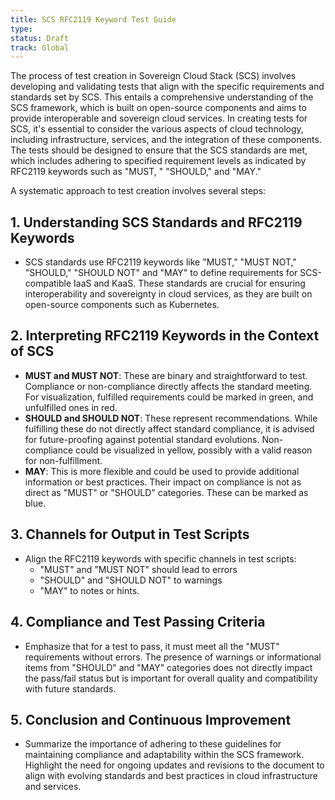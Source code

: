 ```yaml
---
title: SCS RFC2119 Keyword Test Guide
type:
status: Draft
track: Global
---
```

The process of test creation in Sovereign Cloud Stack (SCS) involves developing and
validating tests that align with the specific requirements and standards set by SCS.
This entails a comprehensive understanding of the SCS framework, which is built on
open-source components and aims to provide interoperable and sovereign cloud services.
In creating tests for SCS, it's essential to consider the various aspects of cloud
technology, including infrastructure, services, and the integration of these components. 
The tests should be designed to ensure that the SCS standards are met, which includes
adhering to specified requirement levels as indicated by RFC2119 keywords such as "MUST,
" "SHOULD," and "MAY."

A systematic approach to test creation involves several steps:
## 1. Understanding SCS Standards and RFC2119 Keywords

* SCS standards use RFC2119 keywords like "MUST," "MUST NOT," "SHOULD," "SHOULD NOT" and 
"MAY" to define requirements for SCS-compatible IaaS and KaaS. These
standards are crucial for ensuring interoperability and sovereignty in cloud services,
as they are built on open-source components such as Kubernetes.

## 2. Interpreting RFC2119 Keywords in the Context of SCS

* **MUST and MUST NOT**: These are binary and straightforward to test. Compliance or
non-compliance directly affects the standard meeting. For visualization, fulfilled
requirements could be marked in green, and unfulfilled ones in red.
* **SHOULD and SHOULD NOT**: These represent recommendations. While fulfilling these do
not directly affect standard compliance, it is advised for future-proofing against
potential standard evolutions. Non-compliance could be visualized in yellow, possibly
with a valid reason for non-fulfillment.
* **MAY**: This is more flexible and could be used to provide additional
information or best practices. Their impact on compliance is not as direct as "MUST" or
"SHOULD" categories. These can be marked as blue.

## 3. Channels for Output in Test Scripts

* Align the RFC2119 keywords with specific channels in test scripts:
  * "MUST" and "MUST NOT" should lead to errors
  * "SHOULD" and "SHOULD NOT" to warnings
  * "MAY" to notes or hints.

## 4. Compliance and Test Passing Criteria

* Emphasize that for a test to pass, it must meet all the "MUST" requirements without 
errors. The presence of warnings or informational items from "SHOULD" and "MAY" 
categories does not directly impact the pass/fail status but is important for overall 
quality and compatibility with future standards.

## 5. Conclusion and Continuous Improvement

* Summarize the importance of adhering to these guidelines for maintaining compliance 
and adaptability within the SCS framework. Highlight the need for ongoing updates and 
revisions to the document to align with evolving standards and best practices in cloud 
infrastructure and services.
